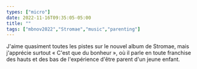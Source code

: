 ```yaml
---
types: ["micro"]
date: 2022-11-16T09:35:05-05:00
title: ""
tags: ["mbnov2022","Stromae","music","parenting"]
---
```

J'aime quasiment toutes les pistes sur le nouvel album de Stromae, mais j'apprécie surtout « C'est que du bonheur », où il parle en toute franchise des hauts et des bas de l'expérience d'être parent d'un jeune enfant.
